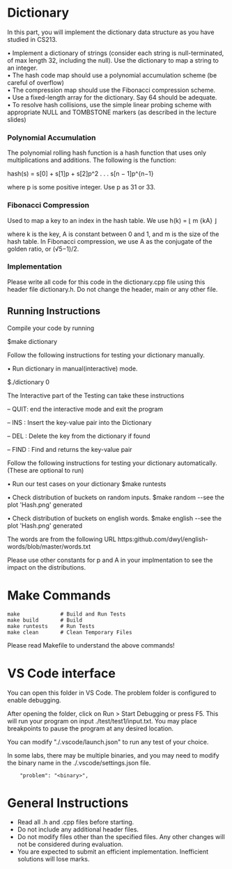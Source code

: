 # Dictionary

In this part, you will implement the dictionary data structure as
 you have studied in CS213.

• Implement a dictionary of strings (consider each string is
  null-terminated, of max length 32, including the null).
  Use the dictionary to map a string to an integer.  
• The hash code map should use a polynomial accumulation scheme
  (be careful of overflow)  
• The compression map should use the Fibonacci compression scheme.  
• Use a fixed-length array for the dictionary. Say 64 should be adequate.  
• To resolve hash collisions, use the simple linear probing scheme with
  appropriate NULL and TOMBSTONE markers (as described in the lecture
  slides)  


### Polynomial Accumulation

The polynomial rolling hash function is a hash function that uses only
 multiplications and additions. The following is the function:

hash(s) = s[0] + s[1]p + s[2]p^2 . . . s[n − 1]p^{n−1}


where p is some positive integer. Use p as 31 or 33.


### Fibonacci Compression

Used to map a key to an index in the hash table. We use h(k) = ⌊ m {kA} ⌋

where k is the key, A is constant between 0 and 1, and
m is the size of the hash table. In Fibonacci compression,
we use A as the conjugate of the golden ratio, or (√5−1)/2.


### Implementation

Please write all code for this code in the dictionary.cpp file using
this header file dictionary.h. Do not change the header, main or any other file.

## Running Instructions


Compile your code by running

   $make dictionary

Follow the following instructions for testing your dictionary manually.

• Run dictionary in manual(interactive) mode.

   $./dictionary 0

  The Interactive part of the Testing can take these instructions

  – QUIT: end the interactive mode and exit the program

  – INS <key> <value>: Insert the key-value pair into the Dictionary

  – DEL <key>: Delete the key from the dictionary if found

  – FIND <key>: Find and returns the key-value pair
  
  Follow the following instructions for testing your dictionary
  automatically. (These are optional to run)

• Run our test cases on your dictionary
   $make runtests

• Check distribution of buckets on random inputs.
   $make random
   --see the plot 'Hash.png' generated

• Check distribution of buckets on english words.
   $make english
   --see the plot 'Hash.png' generated

The words are from the following URL
https:github.com/dwyl/english-words/blob/master/words.txt

Please use other constants for p and A in your implmentation to see the impact on the distributions.


# Make Commands

```
make             # Build and Run Tests
make build       # Build
make runtests    # Run Tests
make clean       # Clean Temporary Files
```
Please read Makefile to understand the above commands!

# VS Code interface

You can open this folder in VS Code. The problem folder is configured 
to enable debugging.

After opening the folder, click on Run > Start Debugging or press F5.
This will run your program on input ./test/test1/input.txt.
You may place breakpoints to pause the program at any desired location.

You can modify "./.vscode/launch.json" to run any test of your choice.

In some labs, there may be multiple binaries, and you may need to modify 
the binary name in the ./.vscode/settings.json file.

```
    "problem": "<binary>",
```

# General Instructions

- Read all .h and .cpp files before starting.
- Do not include any additional header files.
- Do not modify files other than the specified files. Any other changes 
  will not be considered during evaluation.
- You are expected to submit an efficient implementation. Inefficient 
  solutions will lose marks.

